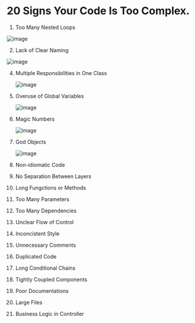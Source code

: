 # 20 Signs Your Code Is Too Complex.

1. Too Many Nested Loops

![image](https://github.com/user-attachments/assets/da72e6f2-5046-4d4a-8d62-678007e11fb3)


2. Lack of Clear Naming

  ![image](https://github.com/user-attachments/assets/70e75431-43c2-4254-b213-88270cc94204)


4. Multiple Responsibilities in One Class

   ![image](https://github.com/user-attachments/assets/f41e0449-7243-4d12-ab7a-c15b13335ba1)


6. Overuse of Global Variables

   ![image](https://github.com/user-attachments/assets/eef4f9a4-7bf6-45d6-831c-b7738620c2d7)


8. Magic Numbers

   ![image](https://github.com/user-attachments/assets/b2aa3920-e5f5-4757-8211-10b283ae1c2c)


10. God Objects

    ![image](https://github.com/user-attachments/assets/7ebe6632-1f82-4844-8aaa-b49eea62757d)


12. Non-idiomatic Code
    

14. No Separation Between Layers 

15. Long Fungctions or Methods

16. Too Many Parameters 

17. Too Many Dependencies

18. Unclear Flow of Control 

19. Inconcistent Style

20. Unnecessary Comments

21. Duplicated  Code 

22. Long Conditional Chains 

23. Tightly Coupled Components

24. Poor Documentations 

25. Large Files

26. Business Logic in Controller 

